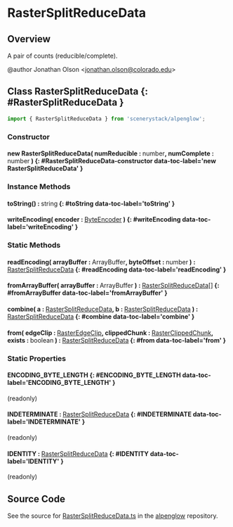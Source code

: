 # RasterSplitReduceData

## Overview

A pair of counts (reducible/complete).

@author Jonathan Olson &lt;jonathan.olson@colorado.edu&gt;

## Class RasterSplitReduceData {: #RasterSplitReduceData }


```js
import { RasterSplitReduceData } from 'scenerystack/alpenglow';
```
### Constructor

#### new RasterSplitReduceData( numReducible : <span style="font-weight: 400;"><span style="color: hsla(calc(var(--md-hue) + 180deg),80%,40%,1);">number</span></span>, numComplete : <span style="font-weight: 400;"><span style="color: hsla(calc(var(--md-hue) + 180deg),80%,40%,1);">number</span></span> ) {: #RasterSplitReduceData-constructor data-toc-label='new RasterSplitReduceData' }

### Instance Methods

#### toString() : <span style="font-weight: 400;"><span style="color: hsla(calc(var(--md-hue) + 180deg),80%,40%,1);">string</span></span> {: #toString data-toc-label='toString' }

#### writeEncoding( encoder : <span style="font-weight: 400;">[ByteEncoder](../alpenglow/ByteEncoder.md)</span> ) {: #writeEncoding data-toc-label='writeEncoding' }

### Static Methods

#### readEncoding( arrayBuffer : <span style="font-weight: 400;">ArrayBuffer</span>, byteOffset : <span style="font-weight: 400;"><span style="color: hsla(calc(var(--md-hue) + 180deg),80%,40%,1);">number</span></span> ) : <span style="font-weight: 400;">[RasterSplitReduceData](../alpenglow/RasterSplitReduceData.md)</span> {: #readEncoding data-toc-label='readEncoding' }

#### fromArrayBuffer( arrayBuffer : <span style="font-weight: 400;">ArrayBuffer</span> ) : <span style="font-weight: 400;">[RasterSplitReduceData](../alpenglow/RasterSplitReduceData.md)[]</span> {: #fromArrayBuffer data-toc-label='fromArrayBuffer' }

#### combine( a : <span style="font-weight: 400;">[RasterSplitReduceData](../alpenglow/RasterSplitReduceData.md)</span>, b : <span style="font-weight: 400;">[RasterSplitReduceData](../alpenglow/RasterSplitReduceData.md)</span> ) : <span style="font-weight: 400;">[RasterSplitReduceData](../alpenglow/RasterSplitReduceData.md)</span> {: #combine data-toc-label='combine' }

#### from( edgeClip : <span style="font-weight: 400;">[RasterEdgeClip](../alpenglow/RasterEdgeClip.md)</span>, clippedChunk : <span style="font-weight: 400;">[RasterClippedChunk](../alpenglow/RasterClippedChunk.md)</span>, exists : <span style="font-weight: 400;"><span style="color: hsla(calc(var(--md-hue) + 180deg),80%,40%,1);">boolean</span></span> ) : <span style="font-weight: 400;">[RasterSplitReduceData](../alpenglow/RasterSplitReduceData.md)</span> {: #from data-toc-label='from' }

### Static Properties

#### ENCODING_BYTE_LENGTH {: #ENCODING_BYTE_LENGTH data-toc-label='ENCODING_BYTE_LENGTH' }

(readonly)

#### INDETERMINATE : <span style="font-weight: 400;">[RasterSplitReduceData](../alpenglow/RasterSplitReduceData.md)</span> {: #INDETERMINATE data-toc-label='INDETERMINATE' }

(readonly)

#### IDENTITY : <span style="font-weight: 400;">[RasterSplitReduceData](../alpenglow/RasterSplitReduceData.md)</span> {: #IDENTITY data-toc-label='IDENTITY' }

(readonly)



## Source Code

See the source for [RasterSplitReduceData.ts](https://github.com/phetsims/alpenglow/blob/main/js/parallel/raster-clip/RasterSplitReduceData.ts) in the [alpenglow](https://github.com/phetsims/alpenglow) repository.
